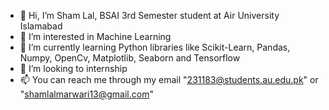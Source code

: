 - 👋 Hi, I’m Sham Lal, BSAI 3rd Semester student at Air University Islamabad
- 👀 I’m interested in Machine Learning
- 🌱 I’m currently learning Python libraries like Scikit-Learn, Pandas, Numpy, OpenCv, Matplotlib, Seaborn and Tensorflow
- 💞️ I’m looking to internship
- 📫 You can reach me through my email "231183@students.au.edu.pk" or "shamlalmarwari13@gmail.com"

<!---
shamlal-12/shamlal-12 is a ✨ special ✨ repository because its `README.md` (this file) appears on your GitHub profile.
You can click the Preview link to take a look at your changes.
--->

